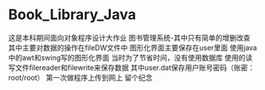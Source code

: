 # Book_Library_Java
这是本科期间面向对象程序设计大作业
图书管理系统-其中只有简单的增删改查
其中主要对数据的操作在fileDW文件中
图形化界面主要保存在user里面
使用java中的awt和swing写的图形化界面
当时为了节省时间，没有使用数据库
使用的读写文件filereader和filewrite来保存数据
其中user.dat保存用户账号密码（账密：root/root）
第一次做程序上传到网上
留个纪念
